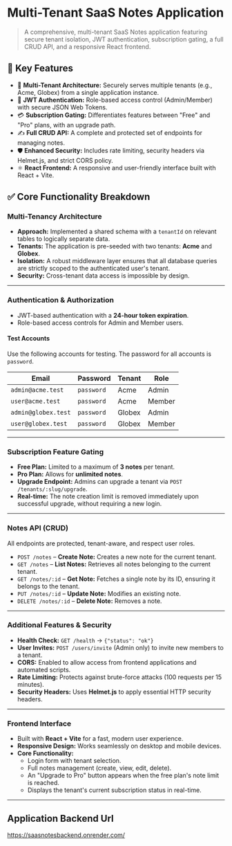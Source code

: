 # Multi-Tenant SaaS Notes Application

> A comprehensive, multi-tenant SaaS Notes application featuring secure tenant isolation, JWT authentication, subscription gating, a full CRUD API, and a responsive React frontend.

## 🎯 Key Features

*   🏢 **Multi-Tenant Architecture:** Securely serves multiple tenants (e.g., Acme, Globex) from a single application instance.
*   🔐 **JWT Authentication:** Role-based access control (Admin/Member) with secure JSON Web Tokens.
*   💳 **Subscription Gating:** Differentiates features between "Free" and "Pro" plans, with an upgrade path.
*   ✍️ **Full CRUD API:** A complete and protected set of endpoints for managing notes.
*   🛡️ **Enhanced Security:** Includes rate limiting, security headers via Helmet.js, and strict CORS policy.
*   ⚛️ **React Frontend:** A responsive and user-friendly interface built with React + Vite.

## ✅ Core Functionality Breakdown

### Multi-Tenancy Architecture
*   **Approach:** Implemented a shared schema with a `tenantId` on relevant tables to logically separate data.
*   **Tenants:** The application is pre-seeded with two tenants: **Acme** and **Globex**.
*   **Isolation:** A robust middleware layer ensures that all database queries are strictly scoped to the authenticated user's tenant.
*   **Security:** Cross-tenant data access is impossible by design.

---

### Authentication & Authorization
*   JWT-based authentication with a **24-hour token expiration**.
*   Role-based access controls for Admin and Member users.

#### Test Accounts
Use the following accounts for testing. The password for all accounts is `password`.

| Email                 | Password   | Tenant | Role   |
| --------------------- | ---------- | ------ | ------ |
| `admin@acme.test`     | `password` | Acme   | Admin  |
| `user@acme.test`      | `password` | Acme   | Member |
| `admin@globex.test`   | `password` | Globex | Admin  |
| `user@globex.test`    | `password` | Globex | Member |

---

### Subscription Feature Gating
*   **Free Plan:** Limited to a maximum of **3 notes** per tenant.
*   **Pro Plan:** Allows for **unlimited notes**.
*   **Upgrade Endpoint:** Admins can upgrade a tenant via `POST /tenants/:slug/upgrade`.
*   **Real-time:** The note creation limit is removed immediately upon successful upgrade, without requiring a new login.

---

### Notes API (CRUD)
All endpoints are protected, tenant-aware, and respect user roles.

*   `POST /notes` – **Create Note:** Creates a new note for the current tenant.
*   `GET /notes` – **List Notes:** Retrieves all notes belonging to the current tenant.
*   `GET /notes/:id` – **Get Note:** Fetches a single note by its ID, ensuring it belongs to the tenant.
*   `PUT /notes/:id` – **Update Note:** Modifies an existing note.
*   `DELETE /notes/:id` – **Delete Note:** Removes a note.

---

### Additional Features & Security
*   **Health Check:** `GET /health` → `{"status": "ok"}`
*   **User Invites:** `POST /users/invite` (Admin only) to invite new members to a tenant.
*   **CORS:** Enabled to allow access from frontend applications and automated scripts.
*   **Rate Limiting:** Protects against brute-force attacks (100 requests per 15 minutes).
*   **Security Headers:** Uses **Helmet.js** to apply essential HTTP security headers.

---

### Frontend Interface
*   Built with **React + Vite** for a fast, modern user experience.
*   **Responsive Design:** Works seamlessly on desktop and mobile devices.
*   **Core Functionality:**
    *   Login form with tenant selection.
    *   Full notes management (create, view, edit, delete).
    *   An "Upgrade to Pro" button appears when the free plan's note limit is reached.
    *   Displays the tenant's current subscription status in real-time.

---

## Application Backend Url
https://saasnotesbackend.onrender.com/
